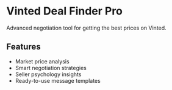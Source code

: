 # Vinted Deal Finder Pro

Advanced negotiation tool for getting the best prices on Vinted.

## Features
- Market price analysis
- Smart negotiation strategies  
- Seller psychology insights
- Ready-to-use message templates